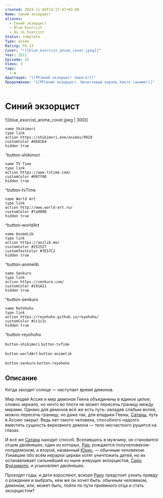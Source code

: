 ```yaml
---
created: 2024-11-04T14:17:47+03:00
Name: Синий экзорцист
aliases:
  - Синий экзорцист
  - Blue Exorcist
  - Ao no Exorcist
Status: complete
Type: anime
Rating: PG-13
Cover: "![[blue_exorcist_anime_cover.jpeg]]"
Year: 2011
Episode: 25
Views: 3
tags:
  - ❤
Адаптация: "[[⛩️Синий экзорцист (манга)]]"
Продолжение: "[[⛩️Синий экзорцист. Нечестивый король Киото (аниме)]]"
---
```


# Синий экзорцист

![[blue_exorcist_anime_cover.jpeg | 300]]

```button
name Shikimori
type link
action https://shikimori.one/animes/9919
customColor #4682b4
hidden true
```
^button-shikimori

```button
name TV Time
type link
action https://www.tvtime.com/
customColor #997f00
hidden true
```
^button-tvTime

```button
name World Art
type link
action http://www.world-art.ru/
customColor #7a0000
hidden true
```
^button-worldArt

```button
name AnimeLib
type link
action https://anilib.me/
customColor #252527
customTextColor #7E57C2
hidden true
```
^button-animelib

```button
name Senkuro
type link
action https://senkuro.com/
customColor #191A21
hidden true
```
^button-senkuro

```button
name ReYohoho
type link
action https://reyohoho.github.io/reyohoho/
customColor #1c1c1c
hidden true
```
^button-reyohoho

`button-shikimori` `button-tvTime`

`button-worldArt` `button-animelib`

`button-senkuro` `button-reyohoho`

## Описание

Когда заходит солнце — наступает время демонов.

Мир людей Ассия и мир демонов Геена объединены в единое целое, словно зеркало, но ничто во плоти не может пересечь границу между мирами. Однако для демонов всё же есть путь: овладев слабым волей, можно пересечь границу, но даже так, для владыки Геены, [Сатаны](https://shikimori.one/characters/48449-satan), путь в Ассию закрыт. Ведь нет такого человека, способного надолго вместить сущность верховного демона — тело несчастного рушится на глазах.

И всё же [Сатана](https://shikimori.one/characters/48449-satan) находит способ. Вселившись в мужчину, он становится отцом двойняшек, один из которых, [Рин](https://shikimori.one/characters/24482-rin-okumura), рождается получеловеком-полудемоном, а второй, названный [Юкио](https://shikimori.one/characters/24734-yukio-okumura), — обычным человеком. Узнавшие обо всём иерархи церкви хотят уничтожить детей, но их останавливает сильнейший из ныне живущих экзорцистов, [Сиро Фудзимото](https://shikimori.one/characters/30431-shirou-fujimoto), и усыновляет двойняшек.

Проходят годы, и дети взрослеют, вскоре [Рину](https://shikimori.one/characters/24482-rin-okumura) предстоит узнать правду о рождении и выбрать, кем же он хочет быть: обычным человеком, демоном, или, может быть, пойти по пути приёмного отца и стать экзорцистом?
